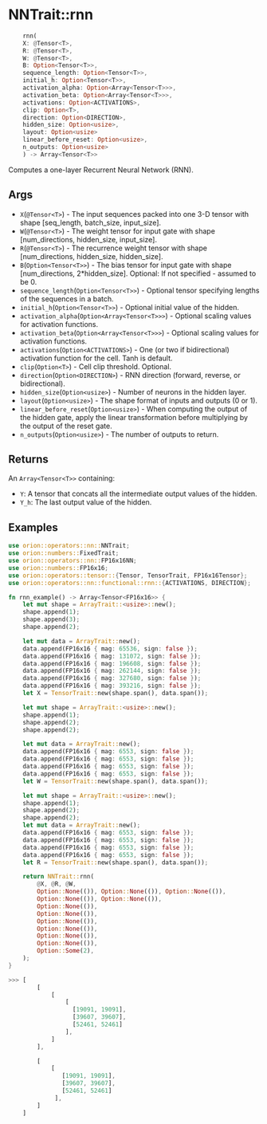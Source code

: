 # NNTrait::rnn

```rust
    rnn(
    X: @Tensor<T>,
    R: @Tensor<T>,
    W: @Tensor<T>,
    B: Option<Tensor<T>>,
    sequence_length: Option<Tensor<T>>,
    initial_h: Option<Tensor<T>>,
    activation_alpha: Option<Array<Tensor<T>>>,
    activation_beta: Option<Array<Tensor<T>>>,
    activations: Option<ACTIVATIONS>,
    clip: Option<T>,
    direction: Option<DIRECTION>,
    hidden_size: Option<usize>,
    layout: Option<usize>
    linear_before_reset: Option<usize>,
    n_outputs: Option<usize>
    ) -> Array<Tensor<T>>
```

Computes a one-layer Recurrent Neural Network (RNN).

## Args

* `X`(`@Tensor<T>`) - The input sequences packed into one 3-D tensor with shape [seq_length, batch_size, input_size].
* `W`(`@Tensor<T>`) - The weight tensor for input gate with shape [num_directions, hidden_size, input_size].
* `R`(`@Tensor<T>`) - The recurrence weight tensor with shape [num_directions, hidden_size, hidden_size].
* `B`(`Option<Tensor<T>>`) - The bias tensor for input gate with shape [num_directions, 2*hidden_size]. Optional: If not specified - assumed to be 0.
* `sequence_length`(`Option<Tensor<T>>`) - Optional tensor specifying lengths of the sequences in a batch.
* `initial_h`(`Option<Tensor<T>>`) - Optional initial value of the hidden.
* `activation_alpha`(`Option<Array<Tensor<T>>>`) - Optional scaling values for activation functions.
* `activation_beta`(`Option<Array<Tensor<T>>>`) - Optional scaling values for activation functions.
* `activations`(`Option<ACTIVATIONS>`) - One (or two if bidirectional) activation function for the cell. Tanh is default.
* `clip`(`Option<T>`) - Cell clip threshold. Optional.
* `direction`(`Option<DIRECTION>`) - RNN direction (forward, reverse, or bidirectional).
* `hidden_size`(`Option<usize>`) - Number of neurons in the hidden layer.
* `layout`(`Option<usize>`) - The shape format of inputs and outputs (0 or 1).
* `linear_before_reset`(`Option<usize>`) - When computing the output of the hidden gate, apply the linear transformation before multiplying by the output of the reset gate.
* `n_outputs`(`Option<usize>`) - The number of outputs to return.

## Returns

An `Array<Tensor<T>>` containing:
* `Y`: A tensor that concats all the intermediate output values of the hidden.
* `Y_h`: The last output value of the hidden.


## Examples

```rust
use orion::operators::nn::NNTrait;
use orion::numbers::FixedTrait;
use orion::operators::nn::FP16x16NN;
use orion::numbers::FP16x16;
use orion::operators::tensor::{Tensor, TensorTrait, FP16x16Tensor};
use orion::operators::nn::functional::rnn::{ACTIVATIONS, DIRECTION};

fn rnn_example() -> Array<Tensor<FP16x16>> {
    let mut shape = ArrayTrait::<usize>::new();
    shape.append(1);
    shape.append(3);
    shape.append(2);

    let mut data = ArrayTrait::new();
    data.append(FP16x16 { mag: 65536, sign: false });
    data.append(FP16x16 { mag: 131072, sign: false });
    data.append(FP16x16 { mag: 196608, sign: false });
    data.append(FP16x16 { mag: 262144, sign: false });
    data.append(FP16x16 { mag: 327680, sign: false });
    data.append(FP16x16 { mag: 393216, sign: false });
    let X = TensorTrait::new(shape.span(), data.span());

    let mut shape = ArrayTrait::<usize>::new();
    shape.append(1);
    shape.append(2);
    shape.append(2);

    let mut data = ArrayTrait::new();
    data.append(FP16x16 { mag: 6553, sign: false });
    data.append(FP16x16 { mag: 6553, sign: false });
    data.append(FP16x16 { mag: 6553, sign: false });
    data.append(FP16x16 { mag: 6553, sign: false });
    let W = TensorTrait::new(shape.span(), data.span());

    let mut shape = ArrayTrait::<usize>::new();
    shape.append(1);
    shape.append(2);
    shape.append(2);
    let mut data = ArrayTrait::new();
    data.append(FP16x16 { mag: 6553, sign: false });
    data.append(FP16x16 { mag: 6553, sign: false });
    data.append(FP16x16 { mag: 6553, sign: false });
    data.append(FP16x16 { mag: 6553, sign: false });
    let R = TensorTrait::new(shape.span(), data.span());

    return NNTrait::rnn(
        @X, @R, @W,
        Option::None(()), Option::None(()), Option::None(()),
        Option::None(()), Option::None(()),
        Option::None(()),
        Option::None(()),
        Option::None(()),
        Option::None(()),
        Option::None(()),
        Option::None(()),
        Option::Some(2),
    );
}

>>> [
        [
            [
                [
                  [19091, 19091],
                  [39607, 39607],
                  [52461, 52461]
                ],
            ]
        ],

        [
            [
               [19091, 19091],
               [39607, 39607],
               [52461, 52461]
             ],
        ]
    ]
```
